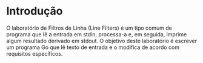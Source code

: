 # Introdução

O laboratório de Filtros de Linha (Line Filters) é um tipo comum de programa que lê a entrada em stdin, processa-a e, em seguida, imprime algum resultado derivado em stdout. O objetivo deste laboratório é escrever um programa Go que lê texto de entrada e o modifica de acordo com requisitos específicos.

